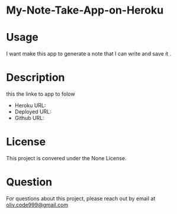 # My-Note-Take-App-on-Heroku

# Usage
I want make this app to generate a note that I can write and save it .
<!-- 
# Instalation
1-npm install
2-heroku login
3-git init
4-heroku create
Created https://protected-dawn-30396.herokuapp.com/ | git@heroku.com:protected-dawn-30396.git
5-git add .
6-git commit -m "change notes"
7-git push heroku master -->

# Description
this the linke to app to folow 
- Heroku URL: 
- Deployed URL:
- Github URL:

# License
This project is convered under the None License.

# Question
For questions about this project, please reach out by email at oliv.code999@gmail.com